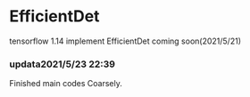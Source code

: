 # EfficientDet
tensorflow 1.14 implement EfficientDet coming soon(2021/5/21)  
### updata2021/5/23 22:39  
Finished main codes Coarsely.  
